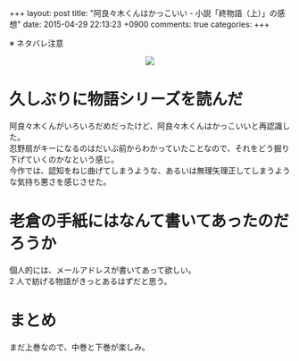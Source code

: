+++
layout: post
title: "阿良々木くんはかっこいい - 小説「終物語（上）」の感想"
date: 2015-04-29 22:13:23 +0900
comments: true
categories: 
+++

※ ネタバレ注意

<div style="text-align: center;">
<a href="http://www.amazon.co.jp/gp/product/4062838575/ref=as_li_ss_il?ie=UTF8&camp=247&creative=7399&creativeASIN=4062838575&linkCode=as2&tag=5000164-22"><img border="0" src="http://ws-fe.amazon-adsystem.com/widgets/q?_encoding=UTF8&ASIN=4062838575&Format=_SL250_&ID=AsinImage&MarketPlace=JP&ServiceVersion=20070822&WS=1&tag=5000164-22" ></a><img src="http://ir-jp.amazon-adsystem.com/e/ir?t=5000164-22&l=as2&o=9&a=4062838575" width="1" height="1" border="0" alt="" style="border:none !important; margin:0px !important;" />
</div>

久しぶりに物語シリーズを読んだ
====
阿良々木くんがいろいろだめだったけど、阿良々木くんはかっこいいと再認識した。  
忍野扇がキーになるのはだいぶ前からわかっていたことなので、それをどう掘り下げていくのかなという感じ。  
今作では、認知をねじ曲げてしまうような、あるいは無理矢理正してしまうような気持ち悪さを感じさせた。

老倉の手紙にはなんて書いてあったのだろうか
====
個人的には、メールアドレスが書いてあって欲しい。  
2 人で紡げる物語がきっとあるはずだと思う。

まとめ
====
まだ上巻なので、中巻と下巻が楽しみ。
